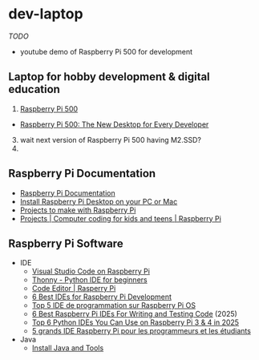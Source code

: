 # dev-laptop

*TODO*
* youtube demo of Raspberry Pi 500 for development


## Laptop for hobby development & digital education

1. [Raspberry Pi 500](https://www.raspberrypi.com/products/raspberry-pi-500/)
  * [Raspberry Pi 500: The New Desktop for Every Developer](https://pipwr.com/raspberry-pi-500-the-new-desktop-for-every-developer/)
3. wait next version of Raspberry Pi 500 having M2.SSD?
4. 


## Raspberry Pi Documentation

* [Raspberry Pi Documentation](https://www.raspberrypi.com/documentation/)
* [Install Raspberry Pi Desktop on your PC or Mac](https://projects.raspberrypi.org/en/projects/install-raspberry-pi-desktop/)
* [Projects to make with Raspberry Pi](https://www.raspberrypi.com/resources/make/)
* [Projects | Computer coding for kids and teens | Raspberry Pi](https://projects.raspberrypi.org/en)

## Raspberry Pi Software

* IDE
  * [Visual Studio Code on Raspberry Pi](https://code.visualstudio.com/docs/setup/raspberry-pi)
  * [Thonny - Python IDE for beginners](https://thonny.org/)
  * [Code Editor | Rasperry Pi](https://editor.raspberrypi.org/en/education)
  * [6 Best IDEs for Raspberry Pi Development](https://minipctech.com/top-ides-for-raspberry-pi-development/?doing_wp_cron=1746671646.6604990959167480468750)
  * [Top 5 IDE de programmation sur Raspberry Pi OS](https://fr.cyberaxe.org/article/top-5-programming-ides-on-raspberry-pi-os)
  * [6 Best Raspberry Pi IDEs For Writing and Testing Code](https://technicalustad.com/raspberry-pi-ides/) (2025)
  * [Top 6 Python IDEs You Can Use on Raspberry Pi 3 & 4 in 2025](https://ninja-ide.org/best-raspberry-pi-python-ide/)
  * [5 grands IDE Raspberry Pi pour les programmeurs et les étudiants](https://technochouette.istocks.club/5-grands-ide-raspberry-pi-pour-les-programmeurs-et-les-etudiants/2021-04-29/)
* Java
  * [Install Java and Tools](https://www.pi4j.com/prepare/install-java/)
